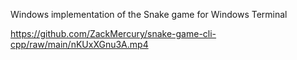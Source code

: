 Windows implementation of the Snake game for Windows Terminal

https://github.com/ZackMercury/snake-game-cli-cpp/raw/main/nKUxXGnu3A.mp4
